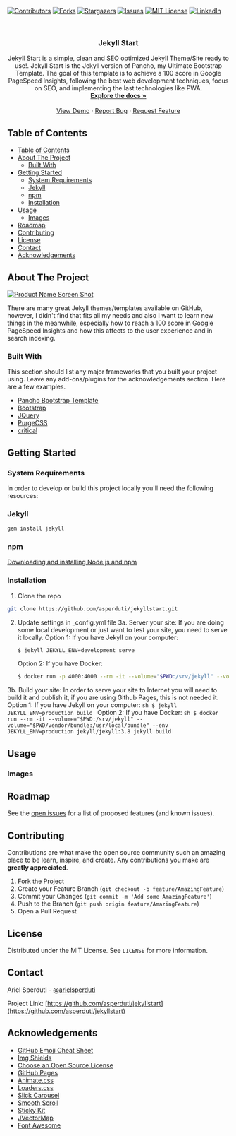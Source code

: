 <!--
*** Thanks for checking out this README Template. If you have a suggestion that would
*** make this better, please fork the repo and create a pull request or simply open
*** an issue with the tag "enhancement".
*** Thanks again! Now go create something AMAZING! :D
-->




<!-- PROJECT SHIELDS -->
<!--
*** I'm using markdown "reference style" links for readability.
*** Reference links are enclosed in brackets [ ] instead of parentheses ( ).
*** See the bottom of this document for the declaration of the reference variables
*** for contributors-url, forks-url, etc. This is an optional, concise syntax you may use.
*** https://www.markdownguide.org/basic-syntax/#reference-style-links
-->
[![Contributors][contributors-shield]][contributors-url]
[![Forks][forks-shield]][forks-url]
[![Stargazers][stars-shield]][stars-url]
[![Issues][issues-shield]][issues-url]
[![MIT License][license-shield]][license-url]
[![LinkedIn][linkedin-shield]][linkedin-url]



<!-- PROJECT LOGO -->
<br />
<p align="center">
  <h3 align="center">Jekyll Start</h3>

  <p align="center">
    Jekyll Start is a simple, clean and SEO optimized Jekyll Theme/Site ready to use!. Jekyll Start is the Jekyll version of Pancho, my Ultimate Bootstrap Template.
    The goal of this template is to achieve a 100 score in Google PageSpeed Insights, following the best web development techniques, focus on SEO, and implementing the last technologies like PWA.
    <br />
    <a href="https://github.com/asperduti/jekyllstart"><strong>Explore the docs »</strong></a>
    <br />
    <br />
    <a href="https://arielsperduti.com">View Demo</a>
    ·
    <a href="https://github.com/asperduti/jekyllstart/issues">Report Bug</a>
    ·
    <a href="https://github.com/asperduti/jekyllstart/issues">Request Feature</a>
  </p>
</p>



<!-- TABLE OF CONTENTS -->
## Table of Contents

- [Table of Contents](#table-of-contents)
- [About The Project](#about-the-project)
  - [Built With](#built-with)
- [Getting Started](#getting-started)
  - [System Requirements](#system-requirements)
  - [Jekyll](#jekyll)
  - [npm](#npm)
  - [Installation](#installation)
- [Usage](#usage)
  - [Images](#images)
- [Roadmap](#roadmap)
- [Contributing](#contributing)
- [License](#license)
- [Contact](#contact)
- [Acknowledgements](#acknowledgements)



<!-- ABOUT THE PROJECT -->
## About The Project

[![Product Name Screen Shot][product-screenshot]](https://arielsperduti.com)

There are many great Jekyll themes/templates available on GitHub, however, I didn't find that fits all my needs and also I want to learn new things in the meanwhile, especially how to reach a 100 score in Google PageSpeed Insights and how this affects to the user experience and in search indexing.

### Built With
This section should list any major frameworks that you built your project using. Leave any add-ons/plugins for the acknowledgements section. Here are a few examples.
* [Pancho Bootstrap Template](https://github.com/asperduti/pancho-ultimate-bootstrap-template)
* [Bootstrap](https://getbootstrap.com)
* [JQuery](https://jquery.com)
* [PurgeCSS](https://purgecss.com/)
* [critical](https://github.com/addyosmani/critical)



<!-- GETTING STARTED -->
## Getting Started

### System Requirements
In order to develop or build this project locally you'll need the following resources:

### Jekyll
```sh
gem install jekyll
```
### npm
[Downloading and installing Node.js and npm](https://docs.npmjs.com/downloading-and-installing-node-js-and-npm)


### Installation

1. Clone the repo
```sh
git clone https://github.com/asperduti/jekyllstart.git
```
2. Update settings in _config.yml file
3a. Server your site:
    If you are doing some local development or just want to test your site, you need to serve it locally.
    Option 1: If you have Jekyll on your computer:
    ```sh
    $ jekyll JEKYLL_ENV=development serve
    ```
    Option 2: If you have Docker:
    ```sh
    $ docker run -p 4000:4000 --rm -it --volume="$PWD:/srv/jekyll" --volume="$PWD/vendor/bundle:/usr/local/bundle" --env JEKYLL_ENV=production jekyll/jekyll:4.0 /bin/bash -c "jekyll serve"
    ```
3b. Build your site:
    In order to serve your site to Internet you will need to build it and publish it, if you are using Github Pages, this is not needed it.
    Option 1: If you have Jekyll on your computer:
    ```sh
    $ jekyll JEKYLL_ENV=production build
    ```
    Option 2: If you have Docker:
    ```sh
    $ docker run --rm -it --volume="$PWD:/srv/jekyll" --volume="$PWD/vendor/bundle:/usr/local/bundle" --env JEKYLL_ENV=production jekyll/jekyll:3.8 jekyll build
    ```


<!-- USAGE EXAMPLES -->
## Usage

### Images



<!-- ROADMAP -->
## Roadmap

See the [open issues](https://github.com/asperduti/jekyllstart/issues) for a list of proposed features (and known issues).



<!-- CONTRIBUTING -->
## Contributing

Contributions are what make the open source community such an amazing place to be learn, inspire, and create. Any contributions you make are **greatly appreciated**.

1. Fork the Project
2. Create your Feature Branch (`git checkout -b feature/AmazingFeature`)
3. Commit your Changes (`git commit -m 'Add some AmazingFeature'`)
4. Push to the Branch (`git push origin feature/AmazingFeature`)
5. Open a Pull Request



<!-- LICENSE -->
## License

Distributed under the MIT License. See `LICENSE` for more information.



<!-- CONTACT -->
## Contact

Ariel Sperduti - [@arielsperduti](https://twitter.com/arielsperduti)

Project Link: [https://github.com/asperduti/jekyllstart](https://github.com/asperduti/jekyllstart)



<!-- ACKNOWLEDGEMENTS -->
## Acknowledgements
* [GitHub Emoji Cheat Sheet](https://www.webpagefx.com/tools/emoji-cheat-sheet)
* [Img Shields](https://shields.io)
* [Choose an Open Source License](https://choosealicense.com)
* [GitHub Pages](https://pages.github.com)
* [Animate.css](https://daneden.github.io/animate.css)
* [Loaders.css](https://connoratherton.com/loaders)
* [Slick Carousel](https://kenwheeler.github.io/slick)
* [Smooth Scroll](https://github.com/cferdinandi/smooth-scroll)
* [Sticky Kit](http://leafo.net/sticky-kit)
* [JVectorMap](http://jvectormap.com)
* [Font Awesome](https://fontawesome.com)





<!-- MARKDOWN LINKS & IMAGES -->
<!-- https://www.markdownguide.org/basic-syntax/#reference-style-links -->
[contributors-shield]: https://img.shields.io/github/contributors/asperduti/jekyllstart.svg?style=flat-square
[contributors-url]: https://github.com/asperduti/jekyllstart/graphs/contributors
[forks-shield]: https://img.shields.io/github/forks/asperduti/jekyllstart.svg?style=flat-square
[forks-url]: https://github.com/asperduti/jekyllstart/network/members
[stars-shield]: https://img.shields.io/github/stars/asperduti/jekyllstart.svg?style=flat-square
[stars-url]: https://github.com/asperduti/jekyllstart/stargazers
[issues-shield]: https://img.shields.io/github/issues/asperduti/jekyllstart.svg?style=flat-square
[issues-url]: https://github.com/asperduti/jekyllstart/issues
[license-shield]: https://img.shields.io/github/license/asperduti/jekyllstart.svg?style=flat-square
[license-url]: https://github.com/asperduti/jekyllstart/blob/master/LICENSE.txt
[linkedin-shield]: https://img.shields.io/badge/-LinkedIn-black.svg?style=flat-square&logo=linkedin&colorB=555
[linkedin-url]: https://linkedin.com/in/arielsperduti
[product-screenshot]: images/screenshot.png
